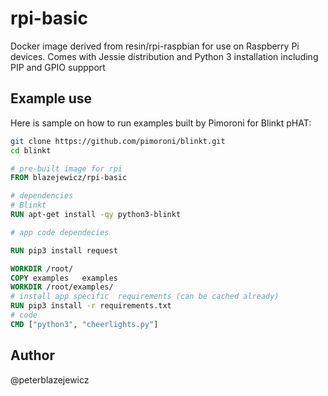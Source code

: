 # rpi-basic

Docker image derived from resin/rpi-raspbian for use on Raspberry Pi devices. Comes with Jessie distribution and Python 3 installation including PIP and GPIO suppport

## Example use

Here is sample on how to run examples built by Pimoroni for Blinkt pHAT:

```bash
git clone https://github.com/pimoroni/blinkt.git
cd blinkt
```

```Dockerfile
# pre-built image for rpi
FROM blazejewicz/rpi-basic

# dependencies
# Blinkt
RUN apt-get install -qy python3-blinkt

# app code dependecies

RUN pip3 install request

WORKDIR /root/
COPY examples   examples
WORKDIR /root/examples/
# install app specific  requirements (can be cached already)
RUN pip3 install -r requirements.txt
# code
CMD ["python3", "cheerlights.py"]
```

## Author

@peterblazejewicz
